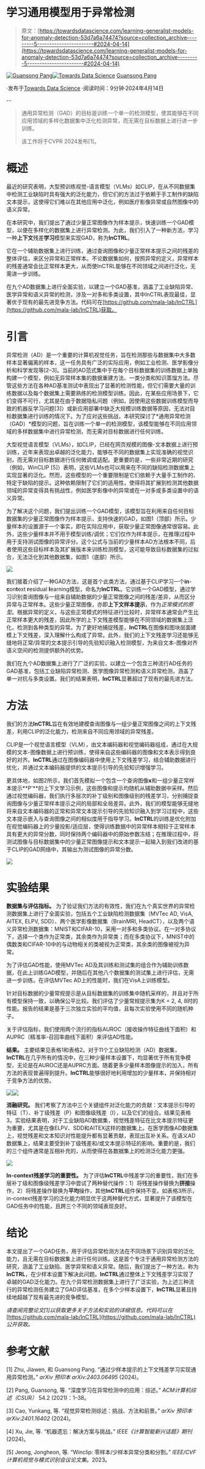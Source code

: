 # 学习通用模型用于异常检测

> 原文：[https://towardsdatascience.com/learning-generalist-models-for-anomaly-detection-53d7a6a74474?source=collection_archive---------5-----------------------#2024-04-14](https://towardsdatascience.com/learning-generalist-models-for-anomaly-detection-53d7a6a74474?source=collection_archive---------5-----------------------#2024-04-14)

[](https://medium.com/@guansong-pang?source=post_page---byline--53d7a6a74474--------------------------------)[![Guansong Pang](../Images/449255d53cd68926a62460772561ac24.png)](https://medium.com/@guansong-pang?source=post_page---byline--53d7a6a74474--------------------------------)[](https://towardsdatascience.com/?source=post_page---byline--53d7a6a74474--------------------------------)[![Towards Data Science](../Images/a6ff2676ffcc0c7aad8aaf1d79379785.png)](https://towardsdatascience.com/?source=post_page---byline--53d7a6a74474--------------------------------) [Guansong Pang](https://medium.com/@guansong-pang?source=post_page---byline--53d7a6a74474--------------------------------)

·发布于[Towards Data Science](https://towardsdatascience.com/?source=post_page---byline--53d7a6a74474--------------------------------) ·阅读时间：9分钟·2024年4月14日

--

> 通用异常检测（GAD）的目标是训练一个单一的检测模型，使其能够在不同应用领域的多样化数据集中泛化检测异常，而无需在目标数据上进行进一步训练。
> 
> 该工作将于CVPR 2024发布[1]。

# 概述

最近的研究表明，大型预训练视觉-语言模型（VLMs）如CLIP，在从不同数据集中检测工业缺陷时具有强大的泛化能力，但它们的方法过于依赖于手工制作的缺陷文本提示，这使得它们难以在其他应用中泛化，例如医疗影像异常或自然图像中的语义异常。

在本研究中，我们提出了通过少量正常图像作为样本提示，快速训练一个GAD模型，以便在多样化的数据集上进行异常检测。为此，我们引入了一种新方法，学习一种**上下文**残差**学习**模型来实现GAD，称为**InCTRL**。

它在一个辅助数据集上进行训练，通过查询图像和少量正常样本提示之间的残差的整体评估，来区分异常和正常样本。不论数据集如何，按照异常的定义，异常样本的残差通常会比正常样本更大，从而使InCTRL能够在不同领域之间进行泛化，无需进一步训练。

在九个AD数据集上进行全面实验，以建立一个GAD基准，涵盖了工业缺陷异常、医学异常和语义异常的检测，涉及一对多和多类设置，其中InCTRL表现最佳，显著优于现有的最先进竞争方法。代码可在[https://github.com/mala-lab/InCTRL](https://github.com/mala-lab/InCTRL)获取。

# 引言

异常检测（AD）是一个重要的计算机视觉任务，旨在检测那些与数据集中大多数样本显著偏离的样本，这一任务具有广泛的实际应用，例如工业检测、医学影像分析和科学发现等[2–3]。当前的AD范式集中于在每个目标数据集的训练数据上单独构建一个模型，例如无异常样本集的数据重建方法、一类分类和知识蒸馏方法。尽管这些方法在各种AD基准测试中表现出了显著的检测性能，但它们需要大量的训练数据以及每个数据集上需要熟练的检测模型训练。因此，在某些应用场景下，它们变得不可行，尤其是在由于数据隐私问题（例如，因使用这些数据训练模型而导致的机器反学习问题[3]）或新应用部署中缺乏大规模训练数据等原因，无法对目标数据集进行训练的情况下。为了应对这些挑战，本研究探讨了*通用异常检测（GAD）*模型的问题，旨在训练一个单一的检测模型，该模型能够在不同应用领域的多样数据集中进行异常检测，而无需对目标数据进行任何训练。

大型视觉语言模型（VLMs），如CLIP，已经在网页规模的图像-文本数据上进行预训练，近年来表现出卓越的泛化能力，能够在不同的数据集上实现准确的视觉识别，而无需对目标数据进行任何微调或适配。更重要的是，一些非常近期的研究（例如，WinCLIP [5]）表明，这些VLMs也可以用来在不同的缺陷检测数据集上实现显著的泛化。然而，这些模型的一个重要限制是它们依赖于大量手工制作的、特定于缺陷的提示。这种依赖限制了它们的适用性，使得将其扩展到检测其他数据领域的异常变得具有挑战性，例如医学影像中的异常或在一对多或多类设置中的语义异常。

为了解决这个问题，我们提出训练一个GAD模型，该模型旨在利用来自任何目标数据集的少量正常图像作为样本提示，支持快速的GAD，如图1（顶部）所示。少量样本的设置源于一个事实，即在实际应用中，获取少量正常图像通常很容易。此外，这些少量样本并不用于模型训练/调优；它们仅作为样本提示，在推理过程中用于支持测试图像的异常评分。这个公式与当前的少量样本AD方法根本不同，后者使用这些目标样本及其扩展版本来训练检测模型，这可能导致目标数据集的过拟合，无法泛化到其他数据集，如图1（底部）所示。

![](../Images/3fe0dead46f46cfcbebafc24c90de4c6.png)

我们接着介绍了一种GAD方法，这是首个此类方法，通过基于CLIP学习一个**in**-**c**on**t**ext **r**esidual **l**earning模型，命名为**InCTRL**。它训练一个GAD模型，通过学习识别查询图像与一组来自辅助数据的少量正常图像之间的残差/差异，从而区分异常与正常样本。这些少量正常图像，亦即**上下文样本提示**，作为*正常模式的原型*。根据异常的定义，与这些正常模式的特征进行比较时，异常样本通常会产生比正常样本更大的残差，因此所学的上下文残差模型能够在不同领域的数据集上泛化，检测到各种类型的异常。为了更好地捕捉残差，**InCTRL**在图像和图块层面建模上下文残差，深入理解什么构成了异常。此外，我们的上下文残差学习还能够无缝地将正常/异常的文本提示引导的先验知识融入检测模型，为来自文本-图像对齐语义空间的检测提供额外的优势。

我们在九个AD数据集上进行了广泛的实验，以建立一个包含三种流行AD任务的GAD基准，包括工业缺陷异常检测、医学图像异常检测和语义异常检测，涵盖了单一对抗与多类设置。我们的结果表明，**InCTRL**显著超过了现有的最先进方法。

# 方法

我们的方法**InCTRL**旨在有效地建模查询图像与一组少量正常图像之间的上下文残差，利用CLIP的泛化能力，检测来自不同应用领域的异常残差。

CLIP是一个视觉语言模型（VLM），由文本编码器和视觉编码器组成，通过在大规模的文本-图像数据上进行预训练，使得来自这些编码器的图像和文本表示得到良好的对齐。**InCTRL**通过在图像编码器中使用上下文残差学习，结合辅助数据进行优化，并通过文本编码器提供的文本提示引导的先验知识增强学习。

更具体地，如图2所示，我们首先模拟一个包含一个查询图像**x**和一组少量正常样本提示**P'**的上下文学习示例，这些图像和提示均随机从辅助数据中采样。然后通过视觉编码器，我们执行多层次的补丁级别和图像级别的残差学习，分别捕捉查询图像与少量正常样本提示之间的局部和全局差异。此外，我们的模型能够无缝地将来自文本编码器的正常和异常文本提示引导的先验知识融入到学习过程中，这些文本提示嵌入与查询图像之间的相似度用于指导学习。**InCTRL**的训练是优化附加在视觉编码器上的少量投影/适应层，使得训练数据中的异常样本相较于正常样本具有更大的异常分数，同时保持两个编码器中的原始参数冻结；在推理过程中，将测试图像与目标数据集中的少量正常图像提示和文本提示一起输入到我们改进的基于CLIP的GAD网络中，其输出为测试图像的异常分数。

![](../Images/b71f47a82528a9d0f1aa0512687df9c8.png)

# 实验结果

**数据集与评估指标。** 为了验证我们方法的有效性，我们在九个真实世界的异常检测数据集上进行了全面实验，包括五个工业缺陷检测数据集（MVTec AD, VisA, AITEX, ELPV, SDD）、两个医学影像数据集（BrainMRI, HeadCT），以及两个语义异常检测数据集：MNIST和CIFAR-10，采用一对多和多类协议。在一对多协议下，选择一个类作为正常类，其余类作为异常类；而在多类协议下，MNIST中的偶数类和CIFAR-10中的与动物相关的类被视为正常类，其余类的图像被视为异常。

为了评估GAD性能，使用MVTec AD及其训练和测试集的组合作为辅助训练数据，在此上训练GAD模型，并随后在其他八个数据集的测试集上进行评估，无需进一步训练。在评估MVTec AD上的性能时，我们在VisA上训练模型。

针对目标数据的少量常规提示是从目标数据集的训练集中随机采样的，并且对于所有模型保持一致，以确保公平比较。我们评估了少量常规提示集为K = 2, 4, 8时的性能。报告的结果是基于三次独立实验的平均值，且每次实验使用不同的随机种子。

关于评估指标，我们使用两个流行的指标AUROC（接收操作特征曲线下面积）和AUPRC（精准率-召回率曲线下面积）来评估AD性能。

**结果。** 主要结果见表格1和表格2。对于11个工业缺陷检测（AD）数据集，**InCTRL**在几乎所有的情况中，在三种少量样本设置下，均显著优于所有竞争模型，无论是在AUROC还是AUPRC方面。随着更多少量样本图像提示的加入，所有方法的表现普遍得到提升。**InCTRL**能够很好地利用增加的少量样本，并保持相对于竞争方法的优势。

![](../Images/3315761a9681154f009c7313b51c54e2.png)![](../Images/541a7bcbe2af78ff4e3fb584a8151144.png)

**消融研究。** 我们考察了方法中三个关键组件对泛化能力的贡献：文本提示引导的特征（T）、补丁级残差（P）和图像级残差（I），以及它们的组合。结果见表格3。实验结果表明，对于工业缺陷AD数据集，视觉残差特征在比文本提示特征更为重要，尤其是在像ELPV、SDD和AITEX这样的数据集上。在医学图像AD数据集上，视觉残差和文本知识对性能提升都有显著贡献，表现出互补关系。在语义AD数据集上，结果主要受到补丁级残差和/或文本提示特征的影响。重要的是，我们的三个组件通常是互相补充的，从而使得在各数据集上的检测泛化能力更强。

![](../Images/4abc7255039bcdccd2675268acada161.png)

**In-context残差学习的重要性。** 为了评估**InCTRL**中残差学习的重要性，我们在多层补丁级和图像级残差学习中尝试了两种替代操作：1）将残差操作替换为**拼接**操作，2）将残差操作替换为**平均**操作，其他**InCTRL**组件保持不变。如表格3所示，in-context残差学习的泛化能力明显优于这两种替代方式，显著提升了该模型在GAD任务中的性能，且跨三个不同的领域表现良好。

# 结论

本文提出了一个GAD任务，用于评估异常检测方法在不同场景下识别异常的泛化能力，且无需在目标数据集上进行任何训练。这是首个专注于通用异常检测方法的研究，涵盖了工业缺陷、医学异常和语义异常。随后，我们提出了一种方法，称为**InCTRL**，在少样本设置下解决此问题。**InCTRL**通过整体上下文残差学习实现了卓越的GAD泛化能力。在九个异常检测数据集上进行了广泛实验，为上述三种流行的异常检测任务建立了GAD评估基准，在多个少样本设置下，**InCTRL**显著且持续地超越了现有最先进的竞争模型。

*请查阅完整论文[1]以获取更多关于方法和实验的详细信息。代码可以在* [https://github.com/mala-lab/InCTRL](https://github.com/mala-lab/InCTRL) *公开获取。*

# 参考文献

[1] Zhu, Jiawen, 和 Guansong Pang. “通过少样本提示的上下文残差学习实现通用异常检测。” *arXiv 预印本 arXiv:2403.06495* (2024)。

[2] Pang, Guansong, 等. “深度学习在异常检测中的应用：综述。” *ACM计算机综述（CSUR）* 54.2 (2021)：1–38。

[3] Cao, Yunkang, 等. “视觉异常检测综述：挑战、方法和前景。” *arXiv 预印本 arXiv:2401.16402* (2024)。

[4] Xu, Jie, 等. “机器遗忘：解决方案与挑战。” *IEEE《计算智能新兴话题》期刊* (2024)。

[5] Jeong, Jongheon, 等. “Winclip: 零样本/少样本异常分类和分割。” *IEEE/CVF计算机视觉与模式识别会议论文集*。2023。
